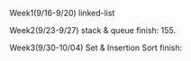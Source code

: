 
Week1(9/16-9/20)
linked-list

Week2(9/23-9/27)
stack & queue
finish:
155.

Week3(9/30-10/04)
Set & Insertion Sort
finish:
